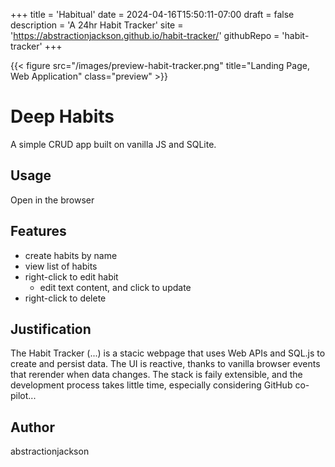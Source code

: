 +++
title = 'Habitual'
date = 2024-04-16T15:50:11-07:00
draft = false
description = 'A 24hr Habit Tracker'
site = 'https://abstractionjackson.github.io/habit-tracker/'
githubRepo = 'habit-tracker'
+++

{{< figure src="/images/preview-habit-tracker.png" title="Landing Page, Web Application" class="preview" >}}

# Deep Habits
A simple CRUD app built on vanilla JS and SQLite.
## Usage
Open in the browser
## Features
- create habits by name
- view list of habits
- right-click to edit habit
  - edit text content, and click to update
- right-click to delete
## Justification
The Habit Tracker (...) is a stacic webpage that uses Web APIs and SQL.js to create and persist data.
The UI is reactive, thanks to vanilla browser events that rerender when data changes.
The stack is faily extensible, and the development process takes little time, especially considering GitHub co-pilot...
## Author
abstractionjackson
